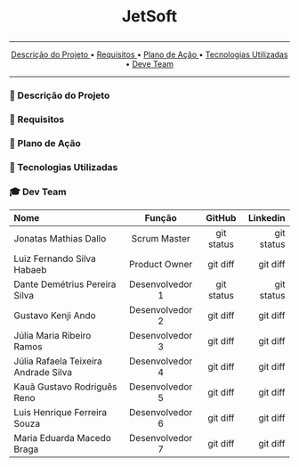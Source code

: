 # <p align="center"> JetSoft

<hr>
<p align="center">
  <a href ="#briefcase-o-projeto"> Descrição do Projeto </a>  • 
  <a href ="#pushpin-objetivos"> Requisitos </a>  • 
  <a href ="#calendar-cronograma"> Plano de Ação </a>  • 
  <a href ="#world_map-mapa-do-site"> Tecnologias Utilizadas </a>  • 
  <a href ="#bulb-metodologia-utilizada"> Deve Team </a> 
</p>
<hr>
 
### 💼 Descrição do Projeto

### 📌 Requisitos

### 📆 Plano de Ação

### 🔧 Tecnologias Utilizadas

### 🎓 Dev Team

|  Nome   |  Função |    GitHub    |    Linkedin   |
| :---         |     :---:      |     :---:      |          ---: |
| Jonatas Mathias Dallo | Scrum Master | git status    | git status    |
| Luiz Fernando Silva Habaeb | Product Owner | git diff      | git diff      |
| Dante Demétrius Pereira Silva  | Desenvolvedor 1 | git status    | git status    |
| Gustavo Kenji Ando | Desenvolvedor 2 | git diff      | git diff      |
| Júlia Maria Ribeiro Ramos | Desenvolvedor 3 | git diff      | git diff      |
| Júlia Rafaela Teixeira Andrade Silva | Desenvolvedor 4 | git diff      | git diff      |
| Kauã Gustavo Rodriguês Reno | Desenvolvedor 5 | git diff      | git diff      |
| Luis Henrique Ferreira Souza | Desenvolvedor 6 | git diff      | git diff      |
| Maria Eduarda Macedo Braga | Desenvolvedor 7 | git diff      | git diff      |
